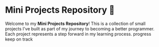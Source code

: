 # Mini Projects Repository 🚀

Welcome to my **Mini Projects Repository**! This is a collection of small projects I've built as part of my journey to becoming a better programmer. Each project represents a step forward in my learning process. progress keep on track
